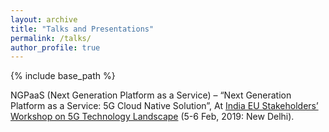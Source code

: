 ```yaml
---
layout: archive
title: "Talks and Presentations"
permalink: /talks/
author_profile: true
---
```


{% include base_path %}

NGPaaS (Next Generation Platform as a Service) – “Next Generation Platform as a Service: 5G Cloud Native Solution”, At [India EU Stakeholders’ Workshop on 5G Technology Landscape](https://tsdsi.in/event/india-eu-stakeholders-workshop-on-5g-technology-landscape/) (5-6 Feb, 2019: New Delhi).